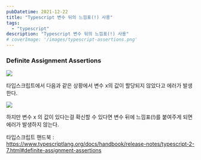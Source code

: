 ```yaml
---
pubDatetime: 2021-12-22
title: "Typescript 변수 뒤의 느낌표(!) 사용"
tags:
  - "typescript"
description: "Typescript 변수 뒤의 느낌표(!) 사용"
# coverImage: '/images/typescript-assertions.png'
---
```


### Definite Assignment Assertions

![](https://images.velog.io/images/hojin9622/post/21a6645d-7ef0-4bf1-a825-d4bf2ee582e9/Screen%20Shot%202021-12-22%20at%2011.25.31%20PM.png)

타입스크립트에서 다음과 같은 상황에서 변수 x의 값이 할당되지 않았다고 에러가 발생한다.

![](https://images.velog.io/images/hojin9622/post/19878b46-ebe6-407c-ae7a-c3c0dcf09e52/Screen%20Shot%202021-12-22%20at%2011.25.54%20PM.png)

하지만 변수 x 의 값이 있다는걸 확신할 수 있다면
변수 뒤에 느낌표(!)를 붙여주게 되면 에러가 발생하지 않는다.

타입스크립트 핸드북 : https://www.typescriptlang.org/docs/handbook/release-notes/typescript-2-7.html#definite-assignment-assertions
